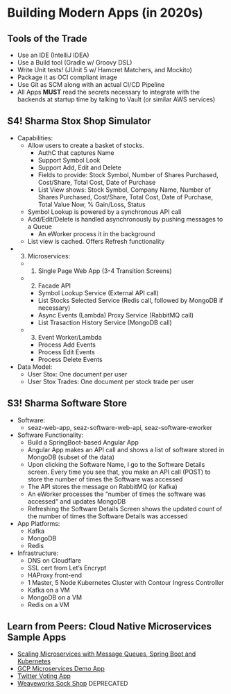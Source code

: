 # Building Modern Apps (in 2020s)

## Tools of the Trade

- Use an IDE (IntelliJ IDEA)
- Use a Build tool (Gradle w/ Groovy DSL)
- Write Unit tests! (JUnit 5 w/ Hamcret Matchers, and Mockito)
- Package it as OCI compliant image
- Use Git as SCM along with an actual CI/CD Pipeline
- All Apps **MUST** read the secrets necessary to integrate with the backends at startup time by talking to Vault (or similar AWS services)

## S4! Sharma Stox Shop Simulator

- Capabilities:
  - Allow users to create a basket of stocks.
    - AuthC that captures Name
    - Support Symbol Look
    - Support Add, Edit and Delete
    - Fields to provide: Stock Symbol, Number of Shares Purchased, Cost/Share, Total Cost, Date of Purchase
    - List View shows: Stock Symbol, Company Name, Number of Shares Purchased, Cost/Share, Total Cost, Date of Purchase, Total Value Now, % Gain/Loss, Status
  - Symbol Lookup is powered by a synchronous API call
  - Add/Edit/Delete is handled asynchronously by pushing messages to a Queue
    - An eWorker process it in the background
  - List view is cached. Offers Refresh functionality
- 3. Microservices:
  - 1. Single Page Web App (3-4 Transition Screens)
  - 2. Facade API
    - Symbol Lookup Service (External API call)
    - List Stocks Selected Service (Redis call, followed by MongoDB if necessary)
    - Async Events (Lambda) Proxy Service (RabbitMQ call)
    - List Trasaction History Service (MongoDB call)
  - 3. Event Worker/Lambda
    - Process Add Events
    - Process Edit Events
    - Process Delete Events
- Data Model:
  - User Stox: One document per user
  - User Stox Trades: One document per stock trade per user

## S3! Sharma Software Store

- Software: 
  - seaz-web-app, seaz-software-web-api, seaz-software-eworker
- Software Functionality:
  - Build a SpringBoot-based Angular App
  - Angular App makes an API call and shows a list of software stored in MongoDB (subset of the data)
  - Upon clicking the Software Name, I go to the Software Details screen. Every time you see that, you make an API call (POST) to store the number of times the Software was accessed
  - The API stores the message on RabbitMQ (or Kafka)
  - An eWorker processes the “number of times the software was accessed" and updates MongoDB
  - Refreshing the Software Details Screen shows the updated count of the number of times the Software Details was accessed
- App Platforms:
  - Kafka
  - MongoDB
  - Redis
- Infrastructure:
  - DNS on Cloudflare
  - SSL cert from Let’s Encrypt
  - HAProxy front-end
  - 1 Master, 5 Node Kubernetes Cluster with Contour Ingress Controller
  - Kafka on a VM
  - MongoDB on a VM
  - Redis on a VM

## Learn from Peers: Cloud Native Microservices Sample Apps

- [Scaling Microservices with Message Queues, Spring Boot and Kubernetes](https://medium.com/hackernoon/scaling-microservices-with-message-queues-spring-boot-and-kubernetes-9ba4b0e48bdf)
- [GCP Microservices Demo App](https://github.com/GoogleCloudPlatform/microservices-demo)
- [Twitter Voting App](https://github.com/dockersamples/example-voting-app)
- [Weaveworks Sock Shop](https://microservices-demo.github.io/) DEPRECATED

